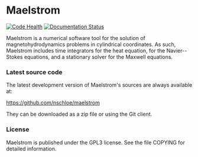 # Maelstrom

[![Code Health](https://landscape.io/github/nschloe/maelstrom/master/landscape.png)](https://landscape.io/github/nschloe/maelstrom/master)
[![Documentation Status](https://readthedocs.org/projects/maelstrom/badge/?version=latest)](https://readthedocs.org/projects/maelstrom/?badge=latest)


Maelstrom is a numerical software tool for the solution of magnetohydrodynamics
problems in cylindrical coordinates.
As such, Maelstrom includes time integrators for the heat equation, for the
Navier--Stokes equations, and a stationary solver for the Maxwell equations.


### Latest source code

The latest development version of Maelstrom's sources are always available at:

https://github.com/nschloe/maelstrom

They can be downloaded as a zip file or using the Git client.

### License

Maelstrom is published under the GPL3 license. See the file COPYING for detailed
information.
